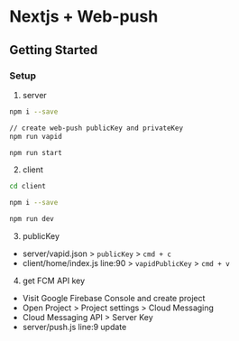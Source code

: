 # Nextjs + Web-push

## Getting Started

### Setup

1. server

```bash
npm i --save

// create web-push publicKey and privateKey
npm run vapid

npm run start
```

2. client

```bash
cd client

npm i --save

npm run dev
```

3. publicKey

- server/vapid.json > `publicKey` > `cmd + c`
- client/home/index.js line:90 > `vapidPublicKey` > `cmd + v`

4. get FCM API key

- Visit Google Firebase Console and create project
- Open Project > Project settings > Cloud Messaging
- Cloud Messaging API > Server Key
- server/push.js line:9 update
